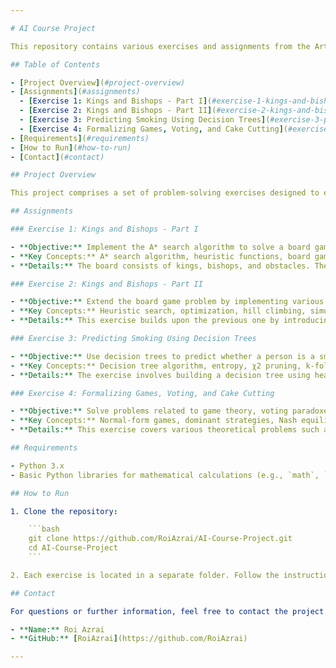 ```yaml
---

# AI Course Project

This repository contains various exercises and assignments from the Artificial Intelligence course. The tasks involve implementing different algorithms and solving problems related to AI concepts such as decision trees, game theory, search algorithms, and optimization techniques.

## Table of Contents

- [Project Overview](#project-overview)
- [Assignments](#assignments)
  - [Exercise 1: Kings and Bishops - Part I](#exercise-1-kings-and-bishops---part-i)
  - [Exercise 2: Kings and Bishops - Part II](#exercise-2-kings-and-bishops---part-ii)
  - [Exercise 3: Predicting Smoking Using Decision Trees](#exercise-3-predicting-smoking-using-decision-trees)
  - [Exercise 4: Formalizing Games, Voting, and Cake Cutting](#exercise-4-formalizing-games-voting-and-cake-cutting)
- [Requirements](#requirements)
- [How to Run](#how-to-run)
- [Contact](#contact)

## Project Overview

This project comprises a set of problem-solving exercises designed to enhance understanding of artificial intelligence concepts. Each exercise explores a different topic, including search algorithms, game theory, decision trees, and more.

## Assignments

### Exercise 1: Kings and Bishops - Part I

- **Objective:** Implement the A* search algorithm to solve a board game problem where the objective is to move kings and bishops on a 6x6 board to reach a goal configuration.
- **Key Concepts:** A* search algorithm, heuristic functions, board game simulation.
- **Details:** The board consists of kings, bishops, and obstacles. The goal is to find the optimal sequence of moves to transition from the starting board to the goal board.

### Exercise 2: Kings and Bishops - Part II

- **Objective:** Extend the board game problem by implementing various search algorithms, including hill climbing, simulated annealing, local beam search, and genetic algorithms.
- **Key Concepts:** Heuristic search, optimization, hill climbing, simulated annealing, local beam search, genetic algorithms.
- **Details:** This exercise builds upon the previous one by introducing additional search strategies. The algorithms are compared based on their performance in finding the optimal solution.

### Exercise 3: Predicting Smoking Using Decision Trees

- **Objective:** Use decision trees to predict whether a person is a smoker based on various health indicators.
- **Key Concepts:** Decision tree algorithm, entropy, χ2 pruning, k-fold cross-validation.
- **Details:** The exercise involves building a decision tree using health data, setting thresholds for continuous variables, and evaluating the model using cross-validation. All decision tree functions are implemented from scratch, without using external libraries.

### Exercise 4: Formalizing Games, Voting, and Cake Cutting

- **Objective:** Solve problems related to game theory, voting paradoxes, and fair division.
- **Key Concepts:** Normal-form games, dominant strategies, Nash equilibrium, Pareto optimality, Condorcet consistency, cake-cutting algorithms.
- **Details:** This exercise covers various theoretical problems such as modeling Rock-Paper-Scissors-Lizard-Spock, proving voting paradoxes, and analyzing the fairness of a cake-cutting algorithm.

## Requirements

- Python 3.x
- Basic Python libraries for mathematical calculations (e.g., `math`, `numpy`).

## How to Run

1. Clone the repository:

    ```bash
    git clone https://github.com/RoiAzrai/AI-Course-Project.git
    cd AI-Course-Project
    ```

2. Each exercise is located in a separate folder. Follow the instructions within each exercise's directory to run the relevant Python scripts.

## Contact

For questions or further information, feel free to contact the project author:

- **Name:** Roi Azrai
- **GitHub:** [RoiAzrai](https://github.com/RoiAzrai)

---
```

